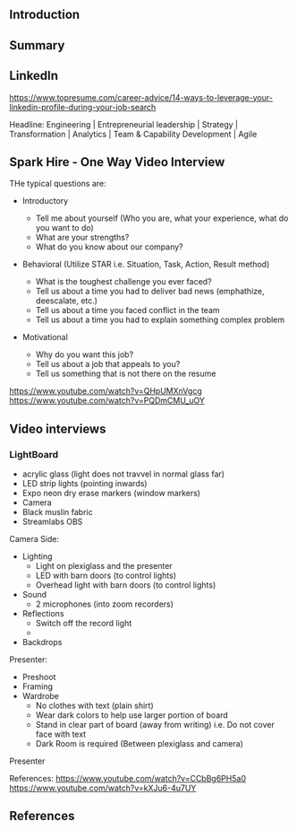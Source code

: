 ## Introduction


## Summary



## LinkedIn

https://www.topresume.com/career-advice/14-ways-to-leverage-your-linkedin-profile-during-your-job-search

Headline:
Engineering | Entrepreneurial leadership | Strategy | Transformation | Analytics | Team & Capability Development | Agile

## Spark Hire - One Way Video Interview

THe typical questions are:

- Introductory
    - Tell me about yourself (Who you are, what your experience, what do you want to do)
    - What are your strengths?
    - What do you know about our company?

- Behavioral (Utilize STAR i.e. Situation, Task, Action, Result method)
    - What is the toughest challenge you ever faced?
    - Tell us about a time you had to deliver bad news (emphathize, deescalate, etc.)
    - Tell us about a time you faced conflict in the team 
    - Tell us about a time you had to explain something complex problem

- Motivational 
    - Why do you want this job? 
    - Tell us about a job that appeals to you?  
    - Tell us something that is not there on the resume

https://www.youtube.com/watch?v=QHpUMXnVgcg
https://www.youtube.com/watch?v=PQDmCMU_uOY

## Video interviews


### LightBoard

- acrylic glass (light does not travvel in normal glass far)
- LED strip lights (pointing inwards)
- Expo neon dry erase markers (window markers)
- Camera
- Black muslin fabric
- Streamlabs OBS

Camera Side:
- Lighting
    - Light on plexiglass and the presenter
    - LED with barn doors (to control lights)
    - Overhead light with barn doors (to control lights)
- Sound
    - 2 microphones (into zoom recorders)
- Reflections
    - Switch off the record light
    - 
- Backdrops

Presenter:
- Preshoot
- Framing
- Wardrobe
    - No clothes with text (plain shirt)
    - Wear dark colors to help use larger portion of board
    - Stand in clear part of board (away from writing) i.e. Do not cover face with text
    - Dark Room is required (Between plexiglass and camera)



Presenter

References:
https://www.youtube.com/watch?v=CCbBg6PH5a0
https://www.youtube.com/watch?v=kXJu6-4u7UY

## References

